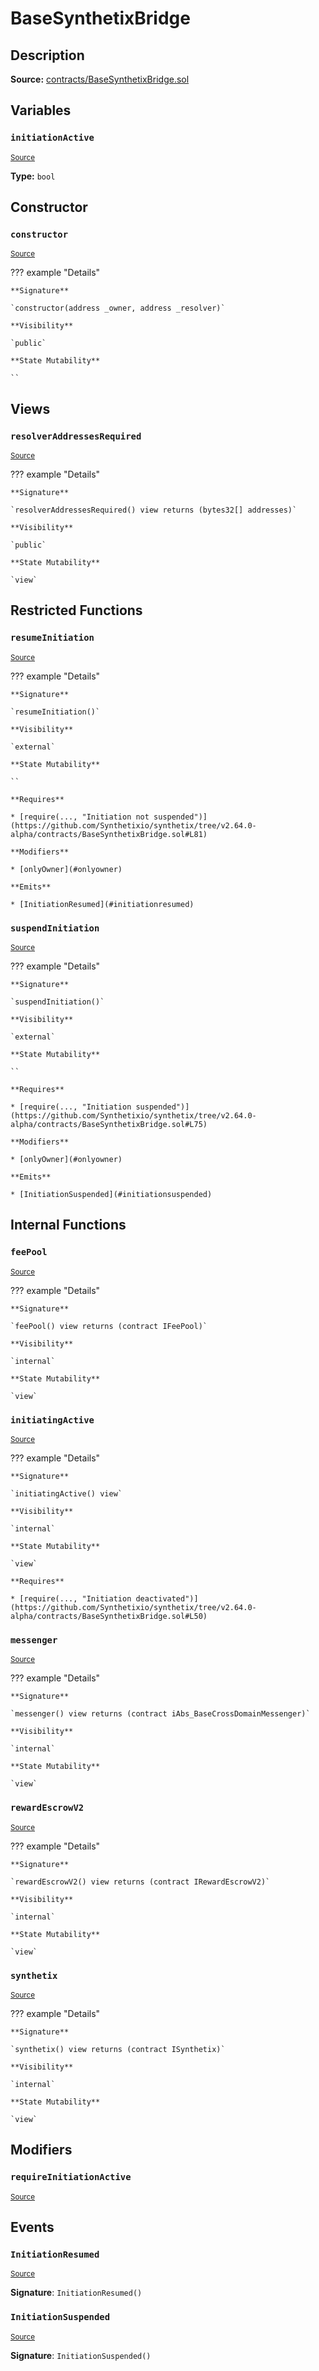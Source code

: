 # BaseSynthetixBridge

## Description

**Source:** [contracts/BaseSynthetixBridge.sol](https://github.com/Synthetixio/synthetix/tree/v2.64.0-alpha/contracts/BaseSynthetixBridge.sol)

## Variables

### `initiationActive`

<sub>[Source](https://github.com/Synthetixio/synthetix/tree/v2.64.0-alpha/contracts/BaseSynthetixBridge.sol#L23)</sub>

**Type:** `bool`

## Constructor

### `constructor`

<sub>[Source](https://github.com/Synthetixio/synthetix/tree/v2.64.0-alpha/contracts/BaseSynthetixBridge.sol#L27)</sub>

??? example "Details"

    **Signature**

    `constructor(address _owner, address _resolver)`

    **Visibility**

    `public`

    **State Mutability**

    ``

## Views

### `resolverAddressesRequired`

<sub>[Source](https://github.com/Synthetixio/synthetix/tree/v2.64.0-alpha/contracts/BaseSynthetixBridge.sol#L55)</sub>

??? example "Details"

    **Signature**

    `resolverAddressesRequired() view returns (bytes32[] addresses)`

    **Visibility**

    `public`

    **State Mutability**

    `view`

## Restricted Functions

### `resumeInitiation`

<sub>[Source](https://github.com/Synthetixio/synthetix/tree/v2.64.0-alpha/contracts/BaseSynthetixBridge.sol#L80)</sub>

??? example "Details"

    **Signature**

    `resumeInitiation()`

    **Visibility**

    `external`

    **State Mutability**

    ``

    **Requires**

    * [require(..., "Initiation not suspended")](https://github.com/Synthetixio/synthetix/tree/v2.64.0-alpha/contracts/BaseSynthetixBridge.sol#L81)

    **Modifiers**

    * [onlyOwner](#onlyowner)

    **Emits**

    * [InitiationResumed](#initiationresumed)

### `suspendInitiation`

<sub>[Source](https://github.com/Synthetixio/synthetix/tree/v2.64.0-alpha/contracts/BaseSynthetixBridge.sol#L74)</sub>

??? example "Details"

    **Signature**

    `suspendInitiation()`

    **Visibility**

    `external`

    **State Mutability**

    ``

    **Requires**

    * [require(..., "Initiation suspended")](https://github.com/Synthetixio/synthetix/tree/v2.64.0-alpha/contracts/BaseSynthetixBridge.sol#L75)

    **Modifiers**

    * [onlyOwner](#onlyowner)

    **Emits**

    * [InitiationSuspended](#initiationsuspended)

## Internal Functions

### `feePool`

<sub>[Source](https://github.com/Synthetixio/synthetix/tree/v2.64.0-alpha/contracts/BaseSynthetixBridge.sol#L45)</sub>

??? example "Details"

    **Signature**

    `feePool() view returns (contract IFeePool)`

    **Visibility**

    `internal`

    **State Mutability**

    `view`

### `initiatingActive`

<sub>[Source](https://github.com/Synthetixio/synthetix/tree/v2.64.0-alpha/contracts/BaseSynthetixBridge.sol#L49)</sub>

??? example "Details"

    **Signature**

    `initiatingActive() view`

    **Visibility**

    `internal`

    **State Mutability**

    `view`

    **Requires**

    * [require(..., "Initiation deactivated")](https://github.com/Synthetixio/synthetix/tree/v2.64.0-alpha/contracts/BaseSynthetixBridge.sol#L50)

### `messenger`

<sub>[Source](https://github.com/Synthetixio/synthetix/tree/v2.64.0-alpha/contracts/BaseSynthetixBridge.sol#L33)</sub>

??? example "Details"

    **Signature**

    `messenger() view returns (contract iAbs_BaseCrossDomainMessenger)`

    **Visibility**

    `internal`

    **State Mutability**

    `view`

### `rewardEscrowV2`

<sub>[Source](https://github.com/Synthetixio/synthetix/tree/v2.64.0-alpha/contracts/BaseSynthetixBridge.sol#L41)</sub>

??? example "Details"

    **Signature**

    `rewardEscrowV2() view returns (contract IRewardEscrowV2)`

    **Visibility**

    `internal`

    **State Mutability**

    `view`

### `synthetix`

<sub>[Source](https://github.com/Synthetixio/synthetix/tree/v2.64.0-alpha/contracts/BaseSynthetixBridge.sol#L37)</sub>

??? example "Details"

    **Signature**

    `synthetix() view returns (contract ISynthetix)`

    **Visibility**

    `internal`

    **State Mutability**

    `view`

## Modifiers

### `requireInitiationActive`

<sub>[Source](https://github.com/Synthetixio/synthetix/tree/v2.64.0-alpha/contracts/BaseSynthetixBridge.sol#L67)</sub>

## Events

### `InitiationResumed`

<sub>[Source](https://github.com/Synthetixio/synthetix/tree/v2.64.0-alpha/contracts/BaseSynthetixBridge.sol#L90)</sub>

**Signature**: `InitiationResumed()`

### `InitiationSuspended`

<sub>[Source](https://github.com/Synthetixio/synthetix/tree/v2.64.0-alpha/contracts/BaseSynthetixBridge.sol#L88)</sub>

**Signature**: `InitiationSuspended()`
